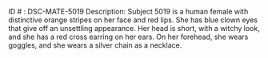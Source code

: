 ID # : DSC-MATE-5019
Description: Subject 5019 is a human female with distinctive orange stripes on her face and red lips. She has blue clown eyes that give off an unsettling appearance. Her head is short, with a witchy look, and she has a red cross earring on her ears. On her forehead, she wears goggles, and she wears a silver chain as a necklace.